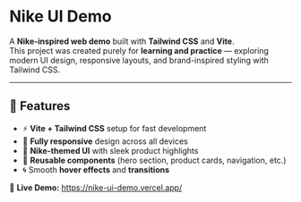 #  Nike UI Demo

A **Nike-inspired web demo** built with **Tailwind CSS** and **Vite**.  
This project was created purely for **learning and practice** — exploring modern UI design, responsive layouts, and brand-inspired styling with Tailwind CSS.

---

## 🚀 Features

- ⚡ **Vite + Tailwind CSS** setup for fast development  
- 📱 **Fully responsive** design across all devices  
- 🎨 **Nike-themed UI** with sleek product highlights  
- 🧩 **Reusable components** (hero section, product cards, navigation, etc.)  
- 🌀 Smooth **hover effects** and **transitions**
 
🔗 **Live Demo:** https://nike-ui-demo.vercel.app/

